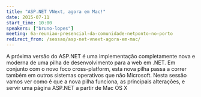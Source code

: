 ```yaml
---
title: "ASP.NET VNext, agora em Mac!"
date: 2015-07-11
start_time: 10:00
speakers: ["bruno-lopes"]
meeting: 6a-reuniao-presencial-da-comunidade-netponto-no-porto
redirect_from: /sessao/asp-net-vnext-agora-em-mac/
---
```


A próxima versão do ASP.NET é uma implementação completamente nova e moderna de uma pilha de desenvolvimento para a web em .NET.
Em conjunto com o novo foco cross-platform, esta nova pilha passa a correr também em outros sistemas operativos que não Microsoft. 
Nesta sessão vamos ver como é que a nova pilha funciona, as principais alterações, e servir uma página ASP.NET a partir de Mac OS X

